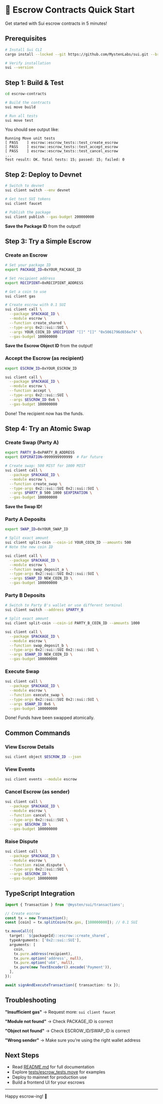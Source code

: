 # 🚀 Escrow Contracts Quick Start

Get started with Sui escrow contracts in 5 minutes!

## Prerequisites

```bash
# Install Sui CLI
cargo install --locked --git https://github.com/MystenLabs/sui.git --branch main sui

# Verify installation
sui --version
```

## Step 1: Build & Test

```bash
cd escrow-contracts

# Build the contracts
sui move build

# Run all tests
sui move test
```

You should see output like:
```
Running Move unit tests
[ PASS    ] escrow::escrow_tests::test_create_escrow
[ PASS    ] escrow::escrow_tests::test_accept_escrow
[ PASS    ] escrow::escrow_tests::test_cancel_escrow
...
Test result: OK. Total tests: 15; passed: 15; failed: 0
```

## Step 2: Deploy to Devnet

```bash
# Switch to devnet
sui client switch --env devnet

# Get test SUI tokens
sui client faucet

# Publish the package
sui client publish --gas-budget 200000000
```

**Save the Package ID** from the output!

## Step 3: Try a Simple Escrow

### Create an Escrow

```bash
# Set your package ID
export PACKAGE_ID=0xYOUR_PACKAGE_ID

# Set recipient address
export RECIPIENT=0xRECIPIENT_ADDRESS

# Get a coin to use
sui client gas

# Create escrow with 0.1 SUI
sui client call \
  --package $PACKAGE_ID \
  --module escrow \
  --function create_shared \
  --type-args 0x2::sui::SUI \
  --args YOUR_COIN_ID $RECIPIENT "[]" "[]" "0x5061796d656e74" \
  --gas-budget 100000000
```

**Save the Escrow Object ID** from the output!

### Accept the Escrow (as recipient)

```bash
export ESCROW_ID=0xYOUR_ESCROW_ID

sui client call \
  --package $PACKAGE_ID \
  --module escrow \
  --function accept \
  --type-args 0x2::sui::SUI \
  --args $ESCROW_ID 0x6 \
  --gas-budget 100000000
```

Done! The recipient now has the funds.

## Step 4: Try an Atomic Swap

### Create Swap (Party A)

```bash
export PARTY_B=0xPARTY_B_ADDRESS
export EXPIRATION=9999999999999  # Far future

# Create swap: 500 MIST for 1000 MIST
sui client call \
  --package $PACKAGE_ID \
  --module escrow \
  --function create_swap \
  --type-args 0x2::sui::SUI 0x2::sui::SUI \
  --args $PARTY_B 500 1000 $EXPIRATION \
  --gas-budget 100000000
```

**Save the Swap ID!**

### Party A Deposits

```bash
export SWAP_ID=0xYOUR_SWAP_ID

# Split exact amount
sui client split-coin --coin-id YOUR_COIN_ID --amounts 500
# Note the new coin ID

sui client call \
  --package $PACKAGE_ID \
  --module escrow \
  --function swap_deposit_a \
  --type-args 0x2::sui::SUI 0x2::sui::SUI \
  --args $SWAP_ID NEW_COIN_ID \
  --gas-budget 100000000
```

### Party B Deposits

```bash
# Switch to Party B's wallet or use different terminal
sui client switch --address $PARTY_B

# Split exact amount
sui client split-coin --coin-id PARTY_B_COIN_ID --amounts 1000

sui client call \
  --package $PACKAGE_ID \
  --module escrow \
  --function swap_deposit_b \
  --type-args 0x2::sui::SUI 0x2::sui::SUI \
  --args $SWAP_ID NEW_COIN_ID \
  --gas-budget 100000000
```

### Execute Swap

```bash
sui client call \
  --package $PACKAGE_ID \
  --module escrow \
  --function execute_swap \
  --type-args 0x2::sui::SUI 0x2::sui::SUI \
  --args $SWAP_ID 0x6 \
  --gas-budget 100000000
```

Done! Funds have been swapped atomically.

## Common Commands

### View Escrow Details
```bash
sui client object $ESCROW_ID --json
```

### View Events
```bash
sui client events --module escrow
```

### Cancel Escrow (as sender)
```bash
sui client call \
  --package $PACKAGE_ID \
  --module escrow \
  --function cancel \
  --type-args 0x2::sui::SUI \
  --args $ESCROW_ID \
  --gas-budget 100000000
```

### Raise Dispute
```bash
sui client call \
  --package $PACKAGE_ID \
  --module escrow \
  --function raise_dispute \
  --type-args 0x2::sui::SUI \
  --args $ESCROW_ID \
  --gas-budget 100000000
```

## TypeScript Integration

```typescript
import { Transaction } from '@mysten/sui/transactions';

// Create escrow
const tx = new Transaction();
const [coin] = tx.splitCoins(tx.gas, [100000000]); // 0.1 SUI

tx.moveCall({
  target: `${packageId}::escrow::create_shared`,
  typeArguments: ['0x2::sui::SUI'],
  arguments: [
    coin,
    tx.pure.address(recipient),
    tx.pure.option('address', null),
    tx.pure.option('u64', null),
    tx.pure(new TextEncoder().encode('Payment')),
  ],
});

await signAndExecuteTransaction({ transaction: tx });
```

## Troubleshooting

**"Insufficient gas"**
→ Request more: `sui client faucet`

**"Module not found"**
→ Check PACKAGE_ID is correct

**"Object not found"**
→ Check ESCROW_ID/SWAP_ID is correct

**"Wrong sender"**
→ Make sure you're using the right wallet address

## Next Steps

- Read [README.md](README.md) for full documentation
- Explore [tests/escrow_tests.move](tests/escrow_tests.move) for examples
- Deploy to mainnet for production use
- Build a frontend UI for your escrows

---

Happy escrow-ing! 🎉
